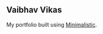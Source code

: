 ## Vaibhav Vikas

My portfolio built using [Minimalistic](https://github.com/vaibhavvikas/jekyll-theme-minimalistic).
